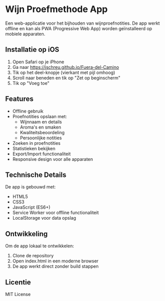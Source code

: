 # Wijn Proefmethode App

Een web-applicatie voor het bijhouden van wijnproefnotities. De app werkt offline en kan als PWA (Progressive Web App) worden geïnstalleerd op mobiele apparaten.

## Installatie op iOS

1. Open Safari op je iPhone
2. Ga naar https://jschreu.github.io/Fuera-del-Camino
3. Tik op het deel-knopje (vierkant met pijl omhoog)
4. Scroll naar beneden en tik op "Zet op beginscherm"
5. Tik op "Voeg toe"

## Features

- Offline gebruik
- Proefnotities opslaan met:
  - Wijnnaam en details
  - Aroma's en smaken
  - Kwaliteitsbeoordeling
  - Persoonlijke notities
- Zoeken in proefnotities
- Statistieken bekijken
- Export/Import functionaliteit
- Responsive design voor alle apparaten

## Technische Details

De app is gebouwd met:
- HTML5
- CSS3
- JavaScript (ES6+)
- Service Worker voor offline functionaliteit
- LocalStorage voor data opslag

## Ontwikkeling

Om de app lokaal te ontwikkelen:
1. Clone de repository
2. Open index.html in een moderne browser
3. De app werkt direct zonder build stappen

## Licentie

MIT License
